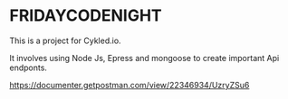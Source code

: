 # FRIDAYCODENIGHT
This is a project for Cykled.io.

It involves using Node Js, Epress and mongoose to create important Api endponts. 

https://documenter.getpostman.com/view/22346934/UzryZSu6
